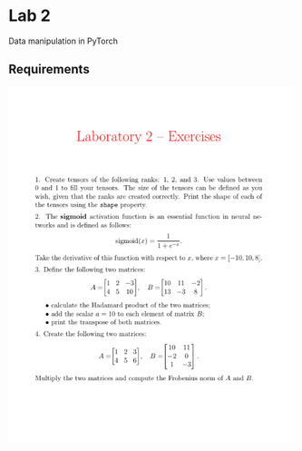 # Lab 2

Data manipulation in PyTorch

## Requirements
<p align="center">
    <img src="requirements.png">
</p>
